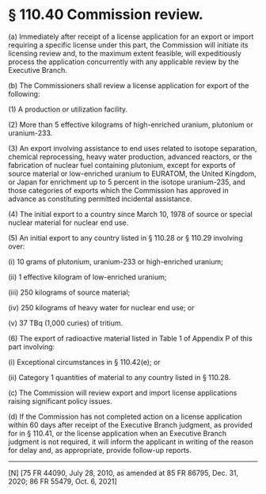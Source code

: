 # § 110.40   Commission review.

(a) Immediately after receipt of a license application for an export or import requiring a specific license under this part, the Commission will initiate its licensing review and, to the maximum extent feasible, will expeditiously process the application concurrently with any applicable review by the Executive Branch.


(b) The Commissioners shall review a license application for export of the following:


(1) A production or utilization facility.


(2) More than 5 effective kilograms of high-enriched uranium, plutonium or uranium-233.


(3) An export involving assistance to end uses related to isotope separation, chemical reprocessing, heavy water production, advanced reactors, or the fabrication of nuclear fuel containing plutonium, except for exports of source material or low-enriched uranium to EURATOM, the United Kingdom, or Japan for enrichment up to 5 percent in the isotope uranium-235, and those categories of exports which the Commission has approved in advance as constituting permitted incidental assistance.


(4) The initial export to a country since March 10, 1978 of source or special nuclear material for nuclear end use.


(5) An initial export to any country listed in § 110.28 or § 110.29 involving over:


(i) 10 grams of plutonium, uranium-233 or high-enriched uranium;


(ii) 1 effective kilogram of low-enriched uranium;


(iii) 250 kilograms of source material;


(iv) 250 kilograms of heavy water for nuclear end use; or


(v) 37 TBq (1,000 curies) of tritium.


(6) The export of radioactive material listed in Table 1 of Appendix P of this part involving:


(i) Exceptional circumstances in § 110.42(e); or


(ii) Category 1 quantities of material to any country listed in § 110.28.


(c) The Commission will review export and import license applications raising significant policy issues.


(d) If the Commission has not completed action on a license application within 60 days after receipt of the Executive Branch judgment, as provided for in § 110.41, or the license application when an Executive Branch judgment is not required, it will inform the applicant in writing of the reason for delay and, as appropriate, provide follow-up reports.



---

[N] [75 FR 44090, July 28, 2010, as amended at 85 FR 86795, Dec. 31, 2020; 86 FR 55479, Oct. 6, 2021]




